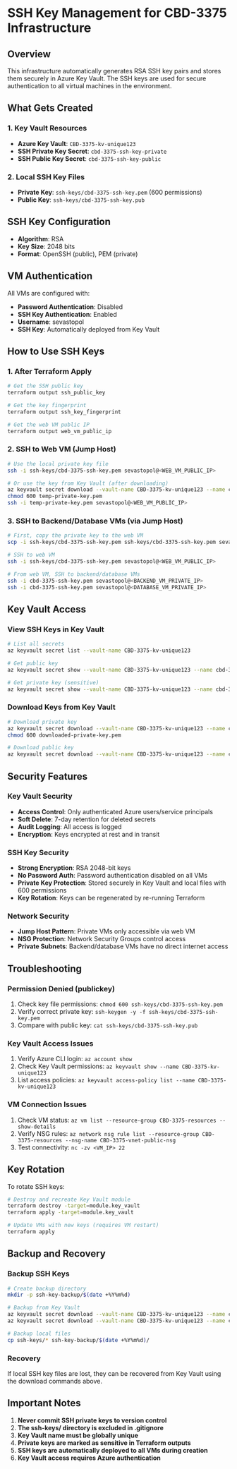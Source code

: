 # SSH Key Management for CBD-3375 Infrastructure

## Overview
This infrastructure automatically generates RSA SSH key pairs and stores them securely in Azure Key Vault. The SSH keys are used for secure authentication to all virtual machines in the environment.

## What Gets Created

### 1. Key Vault Resources
- **Azure Key Vault**: `CBD-3375-kv-unique123`
- **SSH Private Key Secret**: `cbd-3375-ssh-key-private`
- **SSH Public Key Secret**: `cbd-3375-ssh-key-public`

### 2. Local SSH Key Files
- **Private Key**: `ssh-keys/cbd-3375-ssh-key.pem` (600 permissions)
- **Public Key**: `ssh-keys/cbd-3375-ssh-key.pub`

## SSH Key Configuration
- **Algorithm**: RSA
- **Key Size**: 2048 bits
- **Format**: OpenSSH (public), PEM (private)

## VM Authentication
All VMs are configured with:
- **Password Authentication**: Disabled
- **SSH Key Authentication**: Enabled
- **Username**: sevastopol
- **SSH Key**: Automatically deployed from Key Vault

## How to Use SSH Keys

### 1. After Terraform Apply
```bash
# Get the SSH public key
terraform output ssh_public_key

# Get the key fingerprint
terraform output ssh_key_fingerprint

# Get the web VM public IP
terraform output web_vm_public_ip
```

### 2. SSH to Web VM (Jump Host)
```bash
# Use the local private key file
ssh -i ssh-keys/cbd-3375-ssh-key.pem sevastopol@<WEB_VM_PUBLIC_IP>

# Or use the key from Key Vault (after downloading)
az keyvault secret download --vault-name CBD-3375-kv-unique123 --name cbd-3375-ssh-key-private --file temp-private-key.pem
chmod 600 temp-private-key.pem
ssh -i temp-private-key.pem sevastopol@<WEB_VM_PUBLIC_IP>
```

### 3. SSH to Backend/Database VMs (via Jump Host)
```bash
# First, copy the private key to the web VM
scp -i ssh-keys/cbd-3375-ssh-key.pem ssh-keys/cbd-3375-ssh-key.pem sevastopol@<WEB_VM_PUBLIC_IP>:~/

# SSH to web VM
ssh -i ssh-keys/cbd-3375-ssh-key.pem sevastopol@<WEB_VM_PUBLIC_IP>

# From web VM, SSH to backend/database VMs
ssh -i cbd-3375-ssh-key.pem sevastopol@<BACKEND_VM_PRIVATE_IP>
ssh -i cbd-3375-ssh-key.pem sevastopol@<DATABASE_VM_PRIVATE_IP>
```

## Key Vault Access

### View SSH Keys in Key Vault
```bash
# List all secrets
az keyvault secret list --vault-name CBD-3375-kv-unique123

# Get public key
az keyvault secret show --vault-name CBD-3375-kv-unique123 --name cbd-3375-ssh-key-public --query value -o tsv

# Get private key (sensitive)
az keyvault secret show --vault-name CBD-3375-kv-unique123 --name cbd-3375-ssh-key-private --query value -o tsv
```

### Download Keys from Key Vault
```bash
# Download private key
az keyvault secret download --vault-name CBD-3375-kv-unique123 --name cbd-3375-ssh-key-private --file downloaded-private-key.pem
chmod 600 downloaded-private-key.pem

# Download public key
az keyvault secret download --vault-name CBD-3375-kv-unique123 --name cbd-3375-ssh-key-public --file downloaded-public-key.pub
```

## Security Features

### Key Vault Security
- **Access Control**: Only authenticated Azure users/service principals
- **Soft Delete**: 7-day retention for deleted secrets
- **Audit Logging**: All access is logged
- **Encryption**: Keys encrypted at rest and in transit

### SSH Key Security
- **Strong Encryption**: RSA 2048-bit keys
- **No Password Auth**: Password authentication disabled on all VMs
- **Private Key Protection**: Stored securely in Key Vault and local files with 600 permissions
- **Key Rotation**: Keys can be regenerated by re-running Terraform

### Network Security
- **Jump Host Pattern**: Private VMs only accessible via web VM
- **NSG Protection**: Network Security Groups control access
- **Private Subnets**: Backend/database VMs have no direct internet access

## Troubleshooting

### Permission Denied (publickey)
1. Check key file permissions: `chmod 600 ssh-keys/cbd-3375-ssh-key.pem`
2. Verify correct private key: `ssh-keygen -y -f ssh-keys/cbd-3375-ssh-key.pem`
3. Compare with public key: `cat ssh-keys/cbd-3375-ssh-key.pub`

### Key Vault Access Issues
1. Verify Azure CLI login: `az account show`
2. Check Key Vault permissions: `az keyvault show --name CBD-3375-kv-unique123`
3. List access policies: `az keyvault access-policy list --name CBD-3375-kv-unique123`

### VM Connection Issues
1. Check VM status: `az vm list --resource-group CBD-3375-resources --show-details`
2. Verify NSG rules: `az network nsg rule list --resource-group CBD-3375-resources --nsg-name CBD-3375-vnet-public-nsg`
3. Test connectivity: `nc -zv <VM_IP> 22`

## Key Rotation

To rotate SSH keys:
```bash
# Destroy and recreate Key Vault module
terraform destroy -target=module.key_vault
terraform apply -target=module.key_vault

# Update VMs with new keys (requires VM restart)
terraform apply
```

## Backup and Recovery

### Backup SSH Keys
```bash
# Create backup directory
mkdir -p ssh-key-backup/$(date +%Y%m%d)

# Backup from Key Vault
az keyvault secret download --vault-name CBD-3375-kv-unique123 --name cbd-3375-ssh-key-private --file ssh-key-backup/$(date +%Y%m%d)/private-key.pem
az keyvault secret download --vault-name CBD-3375-kv-unique123 --name cbd-3375-ssh-key-public --file ssh-key-backup/$(date +%Y%m%d)/public-key.pub

# Backup local files
cp ssh-keys/* ssh-key-backup/$(date +%Y%m%d)/
```

### Recovery
If local SSH key files are lost, they can be recovered from Key Vault using the download commands above.

## Important Notes

1. **Never commit SSH private keys to version control**
2. **The ssh-keys/ directory is excluded in .gitignore**
3. **Key Vault name must be globally unique**
4. **Private keys are marked as sensitive in Terraform outputs**
5. **SSH keys are automatically deployed to all VMs during creation**
6. **Key Vault access requires Azure authentication**
